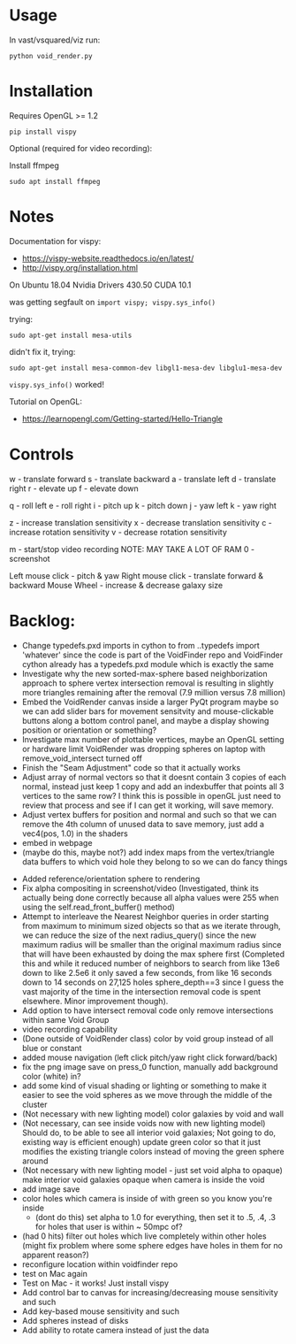 # Usage
In vast/vsquared/viz run:

`python void_render.py`

# Installation
Requires OpenGL >= 1.2

`pip install vispy`

Optional (required for video recording):

Install ffmpeg

`sudo apt install ffmpeg`

# Notes

Documentation for vispy:
- https://vispy-website.readthedocs.io/en/latest/
- http://vispy.org/installation.html

On Ubuntu 18.04 Nvidia Drivers 430.50 CUDA 10.1

was getting segfault on `import vispy; vispy.sys_info()`

trying:

`sudo apt-get install mesa-utils`

didn't fix it, trying:

`sudo apt-get install mesa-common-dev libgl1-mesa-dev libglu1-mesa-dev`

`vispy.sys_info()` worked!

Tutorial on OpenGL:
- https://learnopengl.com/Getting-started/Hello-Triangle

# Controls

w - translate forward
s - translate backward
a - translate left
d - translate right
r - elevate up
f - elevate down

q - roll left
e - roll right
i - pitch up
k - pitch down
j - yaw left
k - yaw right

z - increase translation sensitivity
x - decrease translation sensitivity
c - increase rotation sensitivity
v - decrease rotation sensitivity

m - start/stop video recording NOTE:  MAY TAKE A LOT OF RAM
0 - screenshot

Left mouse click - pitch & yaw
Right mouse click - translate forward & backward
Mouse Wheel - increase & decrease galaxy size

# Backlog:

- Change typedefs.pxd imports in cython to from ..typedefs import 'whatever' since the code is part of the VoidFinder repo and VoidFinder cython already has a typedefs.pxd module which is exactly the same
- Investigate why the new sorted-max-sphere based neighborization approach to sphere vertex intersection removal is resulting in slightly more triangles remaining after the removal (7.9 million versus 7.8 million)
- Embed the VoidRender canvas inside a larger PyQt program maybe so we can add slider bars for movement sensitvity and mouse-clickable buttons along a bottom control panel, and maybe a display showing position or orientation or something?
- Investigate max number of plottable vertices, maybe an OpenGL setting or hardware limit VoidRender was dropping spheres on laptop with remove_void_intersect turned off
- Finish the "Seam Adjustment" code so that it actually works
- Adjust array of normal vectors so that it doesnt contain 3 copies of each normal, instead just keep 1 copy and add an indexbuffer that points all 3 vertices to the same row?  I think this is possible in openGL just need to review that process and see if I can get it working, will save memory.
- Adjust vertex buffers for position and normal and such so that we can remove the 4th column of unused data to save memory, just add a vec4(pos, 1.0) in the shaders
- embed in webpage
- (maybe do this, maybe not?) add index maps from the vertex/triangle data buffers to which void hole they belong to so we can do fancy things

+ Added reference/orientation sphere to rendering
+ Fix alpha compositing in screenshot/video (Investigated, think its actually being done correctly because all alpha values were 255 when using the self.read_front_buffer() method)
+ Attempt to interleave the Nearest Neighbor queries in order starting from maximum to minimum sized objects so that as we iterate through, we can reduce the size of the next radius_query() since the new maximum radius will be smaller than the original maximum radius since that will have been exhausted by doing the max sphere first (Completed this and while it reduced number of neighbors to search from like 13e6 down to like 2.5e6 it only saved a few seconds, from like 16 seconds down to 14 seconds on 27,125 holes sphere_depth==3 since I guess the vast majority of the time in the intersection removal code is spent elsewhere.  Minor improvement though).
+ Add option to have intersect removal code only remove intersections within same Void Group
+ video recording capability
+ (Done outside of VoidRender class) color by void group instead of all blue or constant
+ added mouse navigation (left click pitch/yaw right click forward/back)
+ fix the png image save on press_0 function, manually add background color (white) in?
+ add some kind of visual shading or lighting or something to make it easier to see the void spheres as we move through the middle of the cluster
+ (Not necessary with new lighting model) color galaxies by void and wall
+ (Not necessary, can see inside voids now with new lighting model) Should do, to be able to see all interior void galaxies; Not going to do, existing way is efficient enough) update green color so that it just modifies the existing triangle colors instead of moving the green sphere around
+ (Not necessary with new lighting model - just set void alpha to opaque) make interior void galaxies opaque when camera is inside the void
+ add image save
+ color holes which camera is inside of with green so you know you're inside
    + (dont do this) set alpha to 1.0 for everything, then set it to .5, .4, .3 for holes that user is within ~ 50mpc of?
+ (had 0 hits) filter out holes which live completely within other holes (might fix problem where some sphere edges have holes in them for no apparent reason?)
+ reconfigure location within voidfinder repo
+ test on Mac again
+ Test on Mac - it works!  Just install vispy
+ Add control bar to canvas for increasing/decreasing mouse sensitivity and such
+ Add key-based mouse sensitivity and such
+ Add spheres instead of disks
+ Add ability to rotate camera instead of just the data
